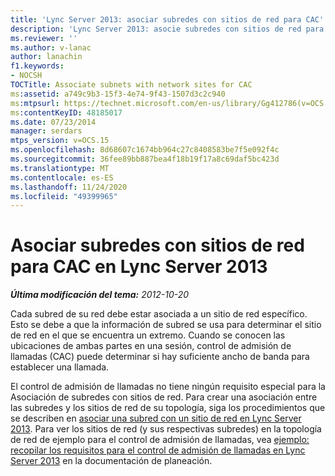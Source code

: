 ```yaml
---
title: 'Lync Server 2013: asociar subredes con sitios de red para CAC'
description: 'Lync Server 2013: asocie subredes con sitios de red para CAC.'
ms.reviewer: ''
ms.author: v-lanac
author: lanachin
f1.keywords:
- NOCSH
TOCTitle: Associate subnets with network sites for CAC
ms:assetid: a749c9b3-15f3-4e74-9f43-1507d3c2c940
ms:mtpsurl: https://technet.microsoft.com/en-us/library/Gg412786(v=OCS.15)
ms:contentKeyID: 48185017
ms.date: 07/23/2014
manager: serdars
mtps_version: v=OCS.15
ms.openlocfilehash: 8d68607c1674bb964c27c8408583be7f5e092f4c
ms.sourcegitcommit: 36fee89bb887bea4f18b19f17a8c69daf5bc423d
ms.translationtype: MT
ms.contentlocale: es-ES
ms.lasthandoff: 11/24/2020
ms.locfileid: "49399965"
---
```

# <a name="associate-subnets-with-network-sites-for-cac-in-lync-server-2013"></a>Asociar subredes con sitios de red para CAC en Lync Server 2013

<div data-xmlns="http://www.w3.org/1999/xhtml">

<div class="topic" data-xmlns="http://www.w3.org/1999/xhtml" data-msxsl="urn:schemas-microsoft-com:xslt" data-cs="https://msdn.microsoft.com/">

<div data-asp="https://msdn2.microsoft.com/asp">



</div>

<div id="mainSection">

<div id="mainBody">

<span> </span>

_**Última modificación del tema:** 2012-10-20_

Cada subred de su red debe estar asociada a un sitio de red específico. Esto se debe a que la información de subred se usa para determinar el sitio de red en el que se encuentra un extremo. Cuando se conocen las ubicaciones de ambas partes en una sesión, control de admisión de llamadas (CAC) puede determinar si hay suficiente ancho de banda para establecer una llamada.

El control de admisión de llamadas no tiene ningún requisito especial para la Asociación de subredes con sitios de red. Para crear una asociación entre las subredes y los sitios de red de su topología, siga los procedimientos que se describen en [asociar una subred con un sitio de red en Lync Server 2013](lync-server-2013-associate-a-subnet-with-a-network-site.md). Para ver los sitios de red (y sus respectivas subredes) en la topología de red de ejemplo para el control de admisión de llamadas, vea [ejemplo: recopilar los requisitos para el control de admisión de llamadas en Lync Server 2013](lync-server-2013-example-of-gathering-your-requirements-for-call-admission-control.md) en la documentación de planeación.

</div>

<span> </span>

</div>

</div>

</div>


